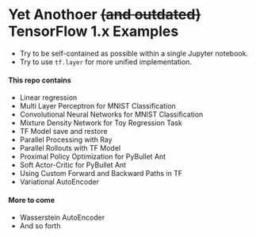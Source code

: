 # Yet Anothoer ~~(and outdated)~~ TensorFlow 1.x Examples
- Try to be self-contained as possible within a single Jupyter notebook. 
- Try to use ```tf.layer``` for more unified implementation. 

#### This repo contains
- Linear regression
- Multi Layer Perceptron for MNIST Classification
- Convolutional Neural Networks for MNIST Classification
- Mixture Density Network for Toy Regression Task
- TF Model save and restore
- Parallel Processing with Ray
- Parallel Rollouts with TF Model 
- Proximal Policy Optimization for PyBullet Ant
- Soft Actor-Critic for PyBullet Ant
- Using Custom Forward and Backward Paths in TF
- Variational AutoEncoder 

#### More to come
- Wasserstein AutoEncoder
- And so forth
